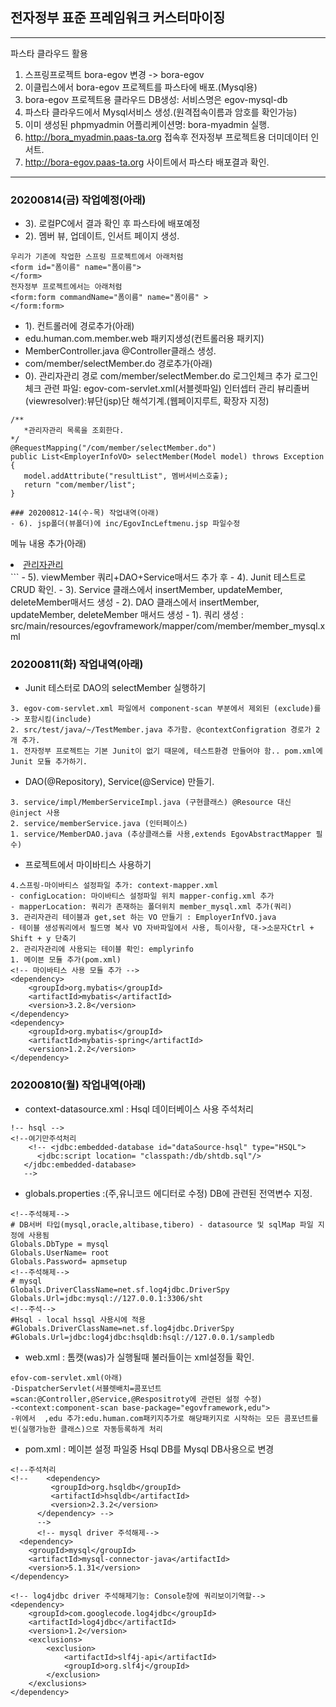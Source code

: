 ## 전자정부 표준 프레임워크  커스터마이징

***
파스타 클라우드 활용
1. 스프링프로젝트 bora-egov 변경 -> bora-egov
2. 이클립스에서 bora-egov 프로젝트를 파스타에 배포.(Mysql용)
3. bora-egov 프로젝트용 클라우드 DB생성: 서비스명은 egov-mysql-db
4. 파스타 클라우드에서 Mysql서비스 생성.(원격접속이름과 암호를 확인가능)
5. 이미 생성된 phpmyadmin 어플리케이션명: bora-myadmin 실행.
6. http://bora_myadmin.paas-ta.org 접속후 전자정부 프로젝트용 더미데이터 인서트.
7. http://bora-egov.paas-ta.org 사이트에서 파스타 배포결과 확인.
***

### 20200814(금) 작업예정(아래)
- 3). 로컬PC에서 결과 확인 후 파스타에 배포예정
- 2). 멤버 뷰, 업데이트, 인서트 페이지 생성.

```
우리가 기존에 작업한 스프링 프로젝트에서 아래처럼
<form id="폼이름" name="폼이름">
</form>
전자정부 프로젝트에서는 아래처럼
<form:form commandName="폼이름" name="폼이름" >
</form:form>
```
- 1). 컨트롤러에 경로추가(아래)
- edu.human.com.member.web 패키지생성(컨트롤러용 패키지)
- MemberController.java @Controller클래스 생성.
- com/member/selectMember.do 경로추가(아래)
- 0). 관리자관리 경로 com/member/selectMember.do 로그인체크 추가
로그인체크 관련 파일: egov-com-servlet.xml(서블렛파일) 인터셉터 관리
뷰리졸버(viewresolver):뷰단(jsp)단 해석기계.(웹페이지루트, 확장자 지정)

```
/**
   *관리자관리 목록을 조회한다.
*/
@RequestMapping("/com/member/selectMember.do")
public List<EmployerInfoVO> selectMember(Model model) throws Exception {
   model.addAttribute("resultList", 멤버서비스호출);
   return "com/member/list";
}

### 20200812-14(수-목) 작업내역(아래)
- 6). jsp폴더(뷰폴더)에 inc/EgovIncLeftmenu.jsp 파일수정

```
메뉴 내용 추가(아래)
<li class="dept02"><a href="javascript:fn_main_headPageAction('57','com/member/selectMember.do')">관리자관리</a></li>
```
- 5). viewMember 쿼리+DAO+Service매서드 추가 후
- 4). Junit 테스트로 CRUD 확인.
- 3). Service 클래스에서 insertMember, updateMember, deleteMember매서드 생성
- 2). DAO 클래스에서  insertMember, updateMember, deleteMember 매서드 생성
- 1). 쿼리 생성 :
src/main/resources/egovframework/mapper/com/member/member_mysql.xml

### 20200811(화) 작업내역(아래)
- Junit 테스터로 DAO의 selectMember 실행하기

```
3. egov-com-servlet.xml 파일에서 component-scan 부분에서 제외된 (exclude)를 -> 포함시킴(include)
2. src/test/java/~/TestMember.java 추가함. @contextConfigration 경로가 2개 추가.
1. 전자정부 프로젝트는 기본 Junit이 없기 때문에, 테스트환경 만들어야 함.. pom.xml에 Junit 모듈 추가하기.
```

- DAO(@Repository), Service(@Service) 만들기.

```
3. service/impl/MemberServiceImpl.java (구현클래스) @Resource 대신 @inject 사용
2. service/memberService.java (인터페이스)
1. service/MemberDAO.java (추상클래스를 사용,extends EgovAbstractMapper 필수)
```

- 프로젝트에서 마이바티스 사용하기

```
4.스프링-마이바티스 설정파일 추가: context-mapper.xml 
- configLocation: 마이바티스 설정파일 위치 mapper-config.xml 추가
- mapperLocation: 쿼리가 존재하는 폴더위치 member_mysql.xml 추가(쿼리)
3. 관리자관리 테이블과 get,set 하는 VO 만들기 : EmployerInfVO.java 
- 테이블 생성쿼리에서 필드명 복사 VO 자바파일에서 사용, 특이사항, 대->소문자Ctrl + Shift + y 단축기
2. 관리자관리에 사용되는 테이블 확인: emplyrinfo
1. 메이븐 모듈 추가(pom.xml)
<!-- 마이바티스 사용 모듈 추가 --> 
<dependency>
	<groupId>org.mybatis</groupId>
	<artifactId>mybatis</artifactId>
	<version>3.2.8</version>
</dependency>
<dependency>
	<groupId>org.mybatis</groupId>
	<artifactId>mybatis-spring</artifactId>
	<version>1.2.2</version>
</dependency>
```

### 20200810(월) 작업내역(아래)
- context-datasource.xml : Hsql 데이터베이스 사용 주석처리

```
!-- hsql -->
<!--여기만주석처리
    <!-- <jdbc:embedded-database id="dataSource-hsql" type="HSQL">
      <jdbc:script location= "classpath:/db/shtdb.sql"/>
   </jdbc:embedded-database> 
   -->
```
- globals.properties :(주,유니코드 에디터로 수정) DB에 관련된 전역변수 지정.

```
<!--주석해제-->
# DB서버 타입(mysql,oracle,altibase,tibero) - datasource 및 sqlMap 파일 지정에 사용됨
Globals.DbType = mysql
Globals.UserName= root
Globals.Password= apmsetup
<!--주석해제-->
# mysql
Globals.DriverClassName=net.sf.log4jdbc.DriverSpy
Globals.Url=jdbc:mysql://127.0.0.1:3306/sht
<!--주석-->
#Hsql - local hssql 사용시에 적용
#Globals.DriverClassName=net.sf.log4jdbc.DriverSpy
#Globals.Url=jdbc:log4jdbc:hsqldb:hsql://127.0.0.1/sampledb
```
- web.xml : 톰캣(was)가 실행될때 불러들이는 xml설정들 확인.

```
efov-com-servlet.xml(아래)
-DispatcherServlet(서블렛배치=콤포넌트=scan:@Controller,@Service,@Respositroty에 관련된 설정 수정)
-<context:component-scan base-package="egovframework,edu">
-위에서  ,edu 추가:edu.human.com패키지추가로 해당패키지로 시작하는 모든 콤포넌트를 빈(실행가능한 클래스)으로 자동등록하게 처리
```
- pom.xml : 메이븐 설정 파일중 Hsql DB를 Mysql DB사용으로 변경

```
<!--주석처리
<!--    <dependency>
         <groupId>org.hsqldb</groupId>
         <artifactId>hsqldb</artifactId>
         <version>2.3.2</version>
      </dependency> -->
      -->
      <!-- mysql driver 주석해제-->
  <dependency>
    <groupId>mysql</groupId>
    <artifactId>mysql-connector-java</artifactId>
    <version>5.1.31</version>
</dependency>

<!-- log4jdbc driver 주석해제기능: Console창에 쿼리보이기역할-->
<dependency>
    <groupId>com.googlecode.log4jdbc</groupId>
    <artifactId>log4jdbc</artifactId>
    <version>1.2</version>
    <exclusions>
        <exclusion>
            <artifactId>slf4j-api</artifactId>
            <groupId>org.slf4j</groupId>
        </exclusion>
    </exclusions>
</dependency>
```